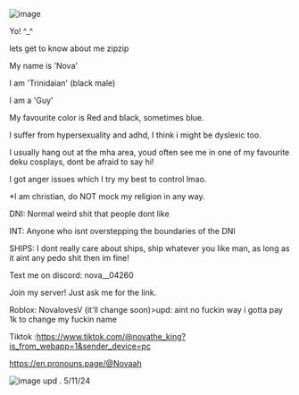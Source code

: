 ![image](https://github.com/user-attachments/assets/1215ea1f-b8cf-4e28-ade8-d57609e11df0)

Yo! ^_^

lets get to know about me zipzip

My name is 'Nova'

I am 'Trinidaian' (black male)

I am a 'Guy'

My favourite color is Red and black, sometimes blue.

I suffer from hypersexuality and adhd, I think i might be dyslexic too.

I usually hang out at the mha area, youd often see me in one of my favourite deku cosplays, dont be afraid to say hi!

I got anger issues which I try my best to control lmao.

*I am christian, do NOT mock my religion in any way.


DNI: Normal weird shit that people dont like

INT: Anyone who isnt overstepping the boundaries of the DNI


SHIPS: I dont really care about ships, ship whatever you like man, as long as it aint any pedo shit then im fine!

Text me on discord:  nova__04260

Join my server! Just ask me for the link.

Roblox: NovalovesV (it'll change soon)>upd: aint no fuckin way i gotta pay 1k to change my fuckin name

Tiktok :https://www.tiktok.com/@novathe_king?is_from_webapp=1&sender_device=pc

https://en.pronouns.page/@Novaah

![image](https://github.com/user-attachments/assets/2e4e3d1f-f5c1-40f1-825f-d2acc7b79662)
upd . 5/11/24
